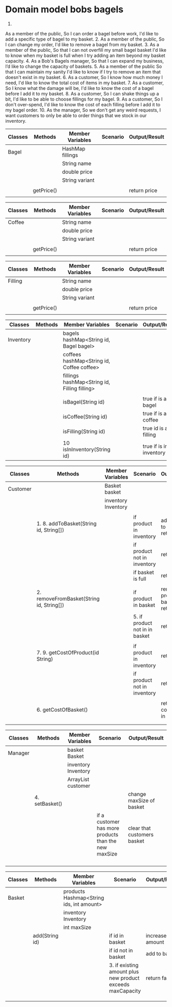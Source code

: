 # Domain model bobs bagels

1.
As a member of the public,
So I can order a bagel before work,
I'd like to add a specific type of bagel to my basket.
2.
As a member of the public,
So I can change my order,
I'd like to remove a bagel from my basket.
3.
As a member of the public,
So that I can not overfill my small bagel basket
I'd like to know when my basket is full when I try adding an item beyond my basket capacity.
4.
As a Bob's Bagels manager,
So that I can expand my business,
I’d like to change the capacity of baskets.
5.
As a member of the public
So that I can maintain my sanity
I'd like to know if I try to remove an item that doesn't exist in my basket.
6.
As a customer,
So I know how much money I need,
I'd like to know the total cost of items in my basket.
7.
As a customer,
So I know what the damage will be,
I'd like to know the cost of a bagel before I add it to my basket.
8.
As a customer,
So I can shake things up a bit,
I'd like to be able to choose fillings for my bagel.
9.
As a customer,
So I don't over-spend,
I'd like to know the cost of each filling before I add it to my bagel order.
10.
As the manager,
So we don't get any weird requests,
I want customers to only be able to order things that we stock in our inventory.

| Classes | Methods    | Member Variables           | Scenario | Output/Result |
|---------|------------|----------------------------|----------|---------------|
| Bagel   |            | HashMap<Fillings> fillings |          |               |
|         |            | String name                |          |               |
|         |            | double price               |          |               |
|         |            | String variant             |          |               |
|         |            |                            |          |               |
|         | getPrice() |                            |          | return price  |
|         |            |                            |          |               |


| Classes | Methods     | Member Variables | Scenario | Output/Result  |
|---------|-------------|------------------|----------|----------------|
| Coffee  |             | String name      |          |                |
|         |             | double price     |          |                |
|         |             | String variant   |          |                |
|         |             |                  |          |                |
|         | getPrice()  |                  |          | return price   |     
|         |             |                  |          |                |

| Classes | Methods     | Member Variables | Scenario | Output/Result  |
|---------|-------------|------------------|----------|----------------|
| Filling |             | String name      |          |                |
|         |             | double price     |          |                |
|         |             | String variant   |          |                |
|         |             |                  |          |                |
|         | getPrice()  |                  |          | return price   |     
|         |             |                  |          |                |


| Classes   | Methods     | Member Variables                             | Scenario | Output/Result           |
|-----------|-------------|----------------------------------------------|----------|-------------------------|
| Inventory |             | bagels hashMap<String id, Bagel bagel>       |          |                         |
|           |             | coffees hashMap<String id, Coffee coffee>    |          |                         |
|           |             | fillings hashMap<String id, Filling filling> |          |                         |
|           |             |                                              |          |                         |
|           |             | isBagel(String id)                           |          | true if is a bagel      |
|           |             | isCoffee(String id)                          |          | true if is a coffee     |
|           |             | isFilling(String id)                         |          | true id is a filling    |
|           |             | 10 isInInventory(String id)                  |          | true if is in inventory |


| Classes  | Methods                                  | Member Variables    | Scenario                       | Output/Result                              |
|----------|------------------------------------------|---------------------|--------------------------------|--------------------------------------------|
| Customer |                                          | Basket basket       |                                |                                            |
|          |                                          | inventory Inventory |                                |                                            |
|          |                                          |                     |                                |                                            |
|          | 1. 8. addToBasket(String id, String[])   |                     | if product in inventory        | add product to basket and return true      |
|          |                                          |                     | if product not in inventory    | return false                               |
|          |                                          |                     | if basket is full              | return false                               |
|          |                                          |                     |                                |                                            |
|          | 2. removeFromBasket(String id, String[]) |                     | if product in basket           | remove product from basket and return true |
|          |                                          |                     | 5. if product not in in basket | return false                               |
|          |                                          |                     |                                |                                            |
|          | 7. 9. getCostOfProduct(id String)        |                     | if product in inventory        | return price                               |
|          |                                          |                     | if product not in inventory    | return false                               |
|          |                                          |                     |                                |                                            |
|          | 6. getCostOfBasket()                     |                     |                                | return total cost of items in basket       |                                                   
|          |                                          |                     |                                |                                            |
|          |                                          |                     |                                |                                            |

| Classes | Methods        | Member Variables             | Scenario                                             | Output/Result               |
|---------|----------------|------------------------------|------------------------------------------------------|-----------------------------|
| Manager |                | basket Basket                |                                                      |                             |
|         |                | inventory Inventory          |                                                      |                             |
|         |                | ArrayList<Customer> customer |                                                      |                             |
|         | 4. setBasket() |                              |                                                      | change maxSize of basket    |
|         |                |                              | if a customer has more products than the new maxSize | clear that customers basket |
|         |                |                              |                                                      |                             |
|         |                |                              |                                                      |                             |
|         |                |                              |                                                      |                             |
|         |                |                              |                                                      |                             |

| Classes | Methods        | Member Variables                         | Scenario                                                   | Output/Result   |
|---------|----------------|------------------------------------------|------------------------------------------------------------|-----------------|
| Basket  |                | products Hashmap<String ids, int amount> |                                                            |                 |
|         |                | inventory Inventory                      |                                                            |                 |
|         |                | int maxSize                              |                                                            |                 |
|         | add(String id) |                                          | if id in basket                                            | increase amount |
|         |                |                                          | if id not in basket                                        | add to bas      |
|         |                |                                          | 3. if existing amount plus new product exceeds maxCapacity | return false    |
|         |                |                                          |                                                            |                 |
|         |                |                                          |                                                            |                 |
|         |                |                                          |                                                            |                 |


